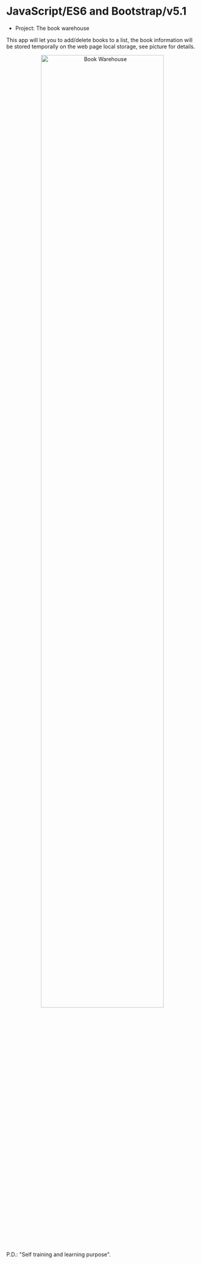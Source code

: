 # JavaScript/ES6 and Bootstrap/v5.1 

- Project: The book warehouse

This app will let you to add/delete books to a list, the book information will be stored temporally on the  web page local storage, see picture for details.
 
<p align ="center">
  <img src="https://w3zeblamf.github.io/book-warehouse/img/book-warehouse.png" width="80%" height="80%" title="Book Warehouse" alt="Book Warehouse">
</p>


 P.D.: "Self training and learning purpose".


